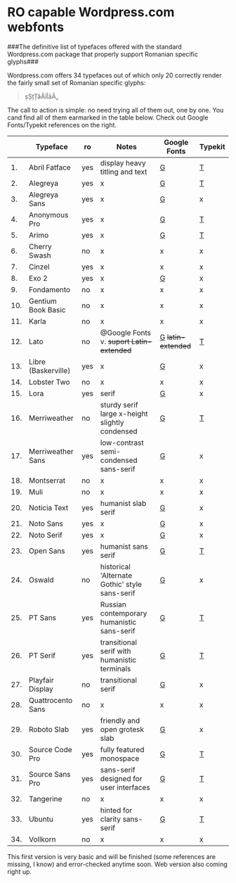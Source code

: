 RO capable Wordpress.com webfonts
=================================

###The definitive list of typefaces offered with the standard Wordpress.com package that properly support Romanian specific glyphs###

Wordpress.com offers 34 typefaces out of which only 20 correctly render the fairly small set of Romanian specific glyphs:

>șȘțȚăĂîÎâÂ„

The call to action is simple: no need trying all of them out, one by one. You cand find all of them earmarked in the table below. Check out Google Fonts/Typekit references on the right.


|  |Typeface                |ro |               Notes                 |                       Google Fonts                        |                   Typekit                     |
|--|------------------------|---|-------------------------------------|-----------------------------------------------------------|-----------------------------------------------|
|1.|Abril Fatface           |yes|display heavy titling and text       |[G](https://www.google.com/fonts/specimen/Abril+Fatface)   |[T](https://typekit.com/fonts/abril-fatface)   |
|2.|Alegreya                |yes|x                                    |[G](https://www.google.com/fonts/specimen/Alegreya)        |[T](https://typekit.com/fonts/alegreya)        |
|3.|Alegreya Sans           |yes|x                                    |[G](https://www.google.com/fonts/specimen/Alegreya+Sans)   |x                                              |
|4.|Anonymous Pro           |yes|x                                    |[G](https://www.google.com/fonts/specimen/Anonymous+Pro)   |[T](https://typekit.com/fonts/anonymous-pro)   |
|5.|Arimo                   |yes|x                                    |[G](https://www.google.com/fonts/specimen/Arimo)           |[T](https://typekit.com/fonts/arimo)           |
|6.|Cherry Swash            |no |x                                    |x                                                          |x                                              |
|7.|Cinzel                  |yes|x                                    |x                                                          |x                                              |
|8.|Exo 2                   |yes|x                                    |[G](https://www.google.com/fonts/specimen/Exo+2)           |x                                              |
|9.|Fondamento              |no |x                                    |x                                                          |x                                              |
|10.|Gentium Book Basic     |no |x                                    |x                                                          |x                                              |
|11.|Karla                  |no |x                                    |x                                                          |x                                              |
|12.|Lato                   |no |@Google Fonts v. ~~suport Latin-extended~~|[G]() ~~latin-extended~~                              |[T](https://typekit.com/fonts/lato)            |
|13.|Libre (Baskerville)    |yes|x                                    |[G](https://www.google.com/fonts/specimen/Libre+Baskerville)|x                                             |
|14.|Lobster Two            |no |x                                    |x                                                          |x                                              |
|15.|Lora                   |yes|serif                                |[G](https://www.google.com/fonts/specimen/Lora)            |x                                              |
|16.|Merriweather           |no |sturdy serif large x-height slightly condensed|[G](https://www.google.com/fonts/specimen/Merriweather)|[T](https://typekit.com/fonts/merriweather)|
|17.|Merriweather Sans      |yes|low-contrast semi-condensed sans-serif|[G](https://www.google.com/fonts/specimen/Merriweather+Sans)|x                                            |
|18.|Montserrat             |no |x                                    |x                                                          |x                                              |
|19.|Muli                   |no |x                                    |x                                                          |x                                              |
|20.|Noticia Text           |yes|humanist slab serif                  |[G](https://www.google.com/fonts/specimen/Noticia+Text)    |x                                              |
|21.|Noto Sans              |yes|x                                    |[G](https://www.google.com/fonts/specimen/Noto+Sans)       |x                                              |
|22.|Noto Serif             |yes|x                                    |[G](https://www.google.com/fonts/specimen/Noto+Serif)      |x                                              |
|23.|Open Sans              |yes|humanist sans serif                  |[G](https://www.google.com/fonts/specimen/Open+Sans)       |[T](https://typekit.com/fonts/open-sans)       |
|24.|Oswald                 |no |historical 'Alternate Gothic' style sans-serif|[G](https://www.google.com/fonts/specimen/Oswald) |x                                              |
|25.|PT Sans                |yes|Russian contemporary humanistic sans-serif|[G](https://www.google.com/fonts/specimen/PT+Sans)    |[T](https://typekit.com/fonts/pt-sans)         |
|26.|PT Serif               |yes|transitional serif with humanistic terminals|[G](https://www.google.com/fonts/specimen/PT+Serif)|[T](https://typekit.com/fonts/pt-serif)         |
|27.|Playfair Display       |no |transitional serif                   |[G](https://www.google.com/fonts/specimen/Playfair+Display)|x                                              |
|28.|Quattrocento Sans      |no |x                                    |x                                                          |x                                              |
|29.|Roboto Slab            |yes|friendly and open grotesk slab       |[G](https://www.google.com/fonts/specimen/Roboto+Slab)     |x                                              |
|30.|Source Code Pro        |yes|fully featured monospace             |[G](https://www.google.com/fonts/specimen/Source+Code+Pro) |[T](https://typekit.com/fonts/source-code-pro) |
|31.|Source Sans Pro        |yes|sans-serif designed for user interfaces|[G](https://www.google.com/fonts/specimen/Source+Sans+Pro)|[T](https://typekit.com/fonts/source-sans-pro)|
|32.|Tangerine              |no |x                                    |x                                                          |x                                              |
|33.|Ubuntu                 |yes|hinted for clarity sans-serif        |[G](https://www.google.com/fonts/specimen/Ubuntu)          |[T](https://typekit.com/fonts/ubuntu)          |
|34.|Vollkorn               |no |x                                    |x                                                          |x                                              |

This first version is very basic and will be finished (some references are missing, I know) and error-checked anytime soon. Web version also coming right up.